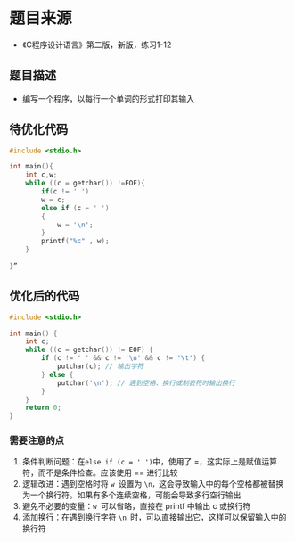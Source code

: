 # 题目来源
* 《C程序设计语言》第二版，新版，练习1-12
## 题目描述
* 编写一个程序，以每行一个单词的形式打印其输入
## 待优化代码
```c
#include <stdio.h>

int main(){
    int c,w;
    while ((c = getchar()) !=EOF){
        if(c != ' ')
        w = c;
        else if (c = ' ')
        {
            w = '\n';
        }
        printf("%c" , w);
    }
    
}”
```
## 优化后的代码
```c
#include <stdio.h>

int main() {
    int c;
    while ((c = getchar()) != EOF) {
        if (c != ' ' && c != '\n' && c != '\t') {
            putchar(c); // 输出字符
        } else {
            putchar('\n'); // 遇到空格、换行或制表符时输出换行
        }
    }
    return 0;
}
```
### 需要注意的点
1. 条件判断问题：在` else if (c = ' ') `中，使用了 =，这实际上是赋值运算符，而不是条件检查。应该使用 == 进行比较
2. 逻辑改进：遇到空格时将 `w `设置为 `\n，`这会导致输入中的每个空格都被替换为一个换行符。如果有多个连续空格，可能会导致多行空行输出
3. 避免不必要的变量：`w `可以省略，直接在 printf 中输出 c 或换行符
4. 添加换行：在遇到换行字符 `\n `时，可以直接输出它，这样可以保留输入中的换行符